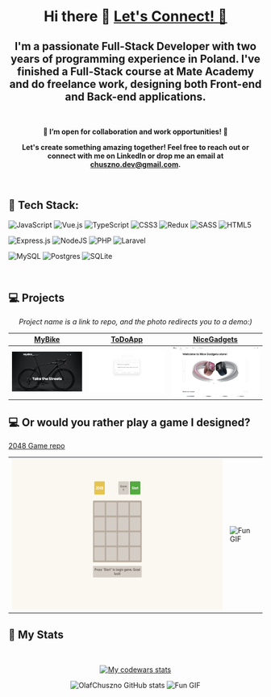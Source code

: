 <h1 align="center"> Hi there 👋 <a href="https://www.linkedin.com/in/olaf-chuszno"> Let's Connect! 💬</a> </h1>

<h2 align="center">
 I'm a passionate Full-Stack Developer with two years of programming experience in Poland. I've finished a Full-Stack course at Mate Academy and do freelance work, designing both Front-end and Back-end applications.
 <br>
</h2>

<br>

<div>
 <strong>
  <p align="center">🚀 I’m open for collaboration and work opportunities! 🚀</p>
  <p align="center">Let's create something amazing together! Feel free to reach out or connect with me on LinkedIn or drop me an email at <a href="mailto:chuszno.dev@gmail.com">chuszno.dev@gmail.com</a>.</p>
 </strong>
</div>
<br>

## **🔧 Tech Stack:**

![JavaScript](https://img.shields.io/badge/javascript-%23323330.svg?style=for-the-badge&logo=javascript&logoColor=%23F7DF1E)
![Vue.js](https://img.shields.io/badge/vuejs-%2335495e.svg?style=for-the-badge&logo=vuedotjs&logoColor=%234FC08D)
![TypeScript](https://img.shields.io/badge/typescript-%23007ACC.svg?style=for-the-badge&logo=typescript&logoColor=white)
![CSS3](https://img.shields.io/badge/css3-%231572B6.svg?style=for-the-badge&logo=css3&logoColor=white)
![Redux](https://img.shields.io/badge/redux-%23593d88.svg?style=for-the-badge&logo=redux&logoColor=white)
![SASS](https://img.shields.io/badge/SASS-hotpink.svg?style=for-the-badge&logo=SASS&logoColor=white)
![HTML5](https://img.shields.io/badge/html5-%23E34F26.svg?style=for-the-badge&logo=html5&logoColor=white)

![Express.js](https://img.shields.io/badge/express.js-%23404d59.svg?style=for-the-badge&logo=express&logoColor=%2361DAFB)
![NodeJS](https://img.shields.io/badge/node.js-6DA55F?style=for-the-badge&logo=node.js&logoColor=white)
![PHP](https://img.shields.io/badge/php-%23777BB4.svg?style=for-the-badge&logo=php&logoColor=white)
![Laravel](https://img.shields.io/badge/laravel-%23FF2D20.svg?style=for-the-badge&logo=laravel&logoColor=white)

![MySQL](https://img.shields.io/badge/mysql-4479A1.svg?style=for-the-badge&logo=mysql&logoColor=white)
![Postgres](https://img.shields.io/badge/postgres-%23316192.svg?style=for-the-badge&logo=postgresql&logoColor=white)
![SQLite](https://img.shields.io/badge/sqlite-%2307405e.svg?style=for-the-badge&logo=sqlite&logoColor=white)

<br>

## **💻 Projects**
<div><p align="center"><i>Project name is a link to repo, and the photo redirects you to a demo:)</i></p></div>

| [MyBike](https://github.com/olafchuszno/layout_miami) | [ToDoApp](https://github.com/olafchuszno/react_todo-app-with-api) | [NiceGadgets](https://github.com/olafchuszno/react_phone-catalog) |
| ----------- | ----------- | ----------- |
| [![MyBike](./images/miami.jpg)](https://olafchuszno.github.io/layout_miami/) | [![ToDoApp](./images/todo.jpg)](https://olafchuszno.github.io/react_todo-app-with-api/) | [![NiceGadgets](./images/phone-catalog.jpg)](https://olafchuszno.github.io/react_phone-catalog/) |

## <h2> **💻 Or would you rather play a game I designed?**</h2> [2048 Game repo](https://github.com/olafchuszno/js_2048_game/tree/develop)

<table>
 <tr>
  <td>
   <a href="https://olafchuszno.github.io/js_2048_game/">
    <img height="300px" src="./images/2048.jpg" alt="2048 Game" />
   </a>
  </td>
  <td>
   <img height="300px" src="https://media1.giphy.com/media/v1.Y2lkPTc5MGI3NjExZDNzOHFsbHZkamJ3eDlicTBzZmxicmVjNnI1MjN3dGdvNzJwdzdrYiZlcD12MV9pbnRlcm5hbF9naWZfYnlfaWQmY3Q9Zw/k5PBzy5e7mLogC2XXu/giphy.webp" alt="Fun GIF" />
  </td>
 </tr>
</table>

## **📜 My Stats**
<br />

<p align="center">
 <a href="https://www.codewars.com/users/olafchuszno">
  <img width="350px" src="https://www.codewars.com/users/olafchuszno/badges/small" alt="My codewars stats" />
 </a>
</p>

<p align="center">
  <img height="195px" src="https://github-readme-stats.vercel.app/api?username=olafchuszno&show_icons=true&theme=tokyonight" alt="OlafChuszno GitHub stats" />
  <img height="195px" src="https://miro.medium.com/v2/resize:fit:1080/format:webp/1*vBi4Ycgdn5t3lu2SvQXuog.gif" alt="Fun GIF" />
</p>

<!-- ![Top Langs](https://github-readme-stats.vercel.app/api/top-langs/?username=olafchuszno&layout=donut&theme=tokyonight) -->
 <!--  <img src="https://miro.medium.com/v2/resize:fit:1080/format:webp/1*vBi4Ycgdn5t3lu2SvQXuog.gif" /> -->
 <!-- ![LofiGif](https://miro.medium.com/v2/resize:fit:1080/format:webp/1*vBi4Ycgdn5t3lu2SvQXuog.gif)![React](https://img.shields.io/badge/react-%2320232a.svg?style=for-the-badge&logo=react&logoColor=%2361DAFB) -->
